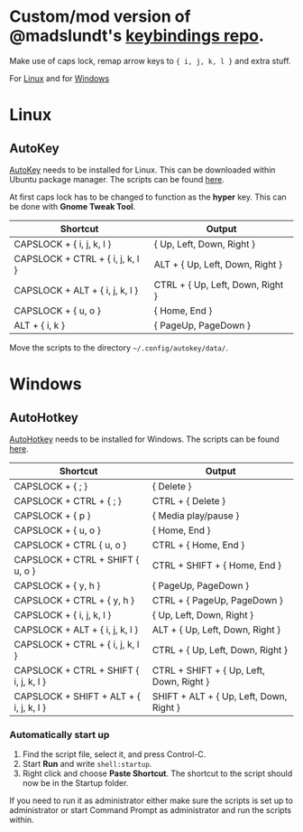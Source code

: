 # Custom/mod version of @madslundt's [keybindings repo](https://github.com/madslundt/keybindings).

Make use of caps lock, remap arrow keys to `{ i, j, k, l }` and extra stuff.

For [Linux](#linux) and for [Windows](#windows)

# Linux
## AutoKey
[AutoKey](https://github.com/autokey/autokey) needs to be installed for Linux. This can be downloaded within Ubuntu package manager. The scripts can be found [here](linux/autokey).

At first caps lock has to be changed to function as the **hyper** key. This can be done with **Gnome Tweak Tool**.

| Shortcut                         | Output                           |
| -------------------------------- | -------------------------------- |
| CAPSLOCK + { i, j, k, l }        | { Up, Left, Down, Right }        |
| CAPSLOCK + CTRL + { i, j, k, l } | ALT + { Up, Left, Down, Right }  |
| CAPSLOCK + ALT + { i, j, k, l }  | CTRL + { Up, Left, Down, Right } |
| CAPSLOCK + { u, o }              | { Home, End }                    |
| ALT + { i, k }                   | { PageUp, PageDown }             |

Move the scripts to the directory `~/.config/autokey/data/`.

# Windows

## AutoHotkey
[AutoHotkey](https://autohotkey.com) needs to be installed for Windows. The scripts can be found [here](windows/autohotkey).

| Shortcut                                | Output                           |
| --------------------------------------- | -------------------------------- |
| CAPSLOCK + { ; }							  		  	| { Delete }						           |
| CAPSLOCK + CTRL + { ; }									| CTRL + { Delete }						     |
| CAPSLOCK + { p }												| { Media play/pause }				     |
| CAPSLOCK + { u, o }              				| { Home, End }            				 |
| CAPSLOCK + CTRL { u, o }        				| CTRL + { Home, End }             |
| CAPSLOCK + CTRL + SHIFT { u, o }        | CTRL + SHIFT + { Home, End } |
| CAPSLOCK + { y, h }									  	| { PageUp, PageDown }						 |
| CAPSLOCK + CTRL + { y, h }							| CTRL + { PageUp, PageDown }	     |
| CAPSLOCK + { i, j, k, l }        				| { Up, Left, Down, Right }				 |
| CAPSLOCK + ALT + { i, j, k, l }         | ALT + { Up, Left, Down, Right }  |
| CAPSLOCK + CTRL + { i, j, k, l }				| CTRL + { Up, Left, Down, Right } |
| CAPSLOCK + CTRL + SHIFT { i, j, k, l }  | CTRL + SHIFT + { Up, Left, Down, Right } |
| CAPSLOCK + SHIFT + ALT + { i, j, k, l } | SHIFT + ALT + { Up, Left, Down, Right }  |

### Automatically start up
 1. Find the script file, select it, and press Control-C.
 2. Start **Run** and write `shell:startup`.
 3. Right click and choose **Paste Shortcut**. The shortcut to the script should now be in the Startup folder.

 If you need to run it as administrator either make sure the scripts is set up to administrator or start Command Prompt as administrator and run the scripts within.
